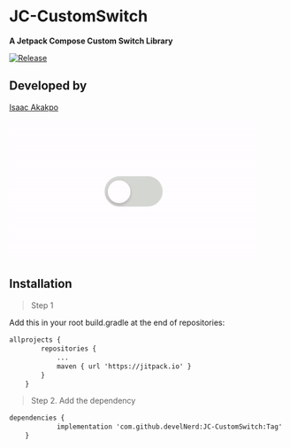 # JC-CustomSwitch

**A Jetpack Compose Custom Switch Library**

[![Release](https://jitpack.io/v/develNerd/JC-CustomSwitch.svg)](https://jitpack.io/#develNerd/JC-CustomSwitch)

## Developed by 

[Isaac Akakpo](https://twitter.com/_edem)

![](sample.gif)

## Installation

> Step 1

Add this in your root build.gradle at the end of repositories:

```
allprojects {
		repositories {
			...
			maven { url 'https://jitpack.io' }
		}
	}
```

> Step 2. Add the dependency

```
dependencies {
	        implementation 'com.github.develNerd:JC-CustomSwitch:Tag'
	}
```







